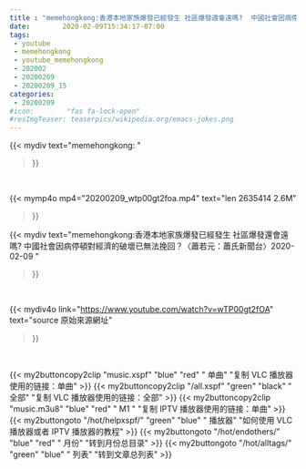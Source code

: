 ```yaml
---
title : "memehongkong:香港本地家族爆發已經發生 社區爆發還會遠嗎?  中國社會因病停頓對經濟的破壞已無法挽回？〈蕭若元：蕭氏新聞台〉2020-02-09 "
date:        2020-02-09T15:34:17-07:00
tags:
 - youtube
 - memehongkong
 - youtube_memehongkong
 - 202002
 - 20200209
 - 20200209_15
categories:
 - 20200209
#icon:        "fas fa-lock-open"
#resImgTeaser: teaserpics/wikipedia.org/emacs-jokes.png
---
```


{{< mydiv text="memehongkong: "
>}}
<br>


{{< mymp4o mp4="20200209_wtp00gt2foa.mp4"
text="len 2635414    2.6M"
>}}


{{< mydiv text="memehongkong:香港本地家族爆發已經發生 社區爆發還會遠嗎?  中國社會因病停頓對經濟的破壞已無法挽回？〈蕭若元：蕭氏新聞台〉2020-02-09 "
>}}
<br>

{{< mydiv4o link="https://www.youtube.com/watch?v=wTP00gt2fOA"
text="source 原始來源網址"
>}}


<br>



{{< my2buttoncopy2clip "music.xspf"        "blue"   "red"    " 单曲"  "复制 VLC 播放器使用的链接：单曲" >}} {{< my2buttoncopy2clip "/all.xspf"         "green"  "black"  " 全部"  "复制 VLC 播放器使用的链接：全部" >}} {{< my2buttoncopy2clip "music.m3u8"        "blue"   "red"    " M1 "    "复制 IPTV 播放器使用的链接：单曲" >}} {{< my2buttongoto      "/hot/helpxspf/"    "green"  "blue"   " 播放器" "如何使用 VLC 播放器或者 IPTV 播放器的教程" >}} {{< my2buttongoto      "/hot/endothers/"   "blue"   "red"    " 月份"   "转到月份总目录" >}} {{< my2buttongoto      "/hot/alltags/"     "green"  "blue"   " 列表"   "转到文章总列表" >}} 
